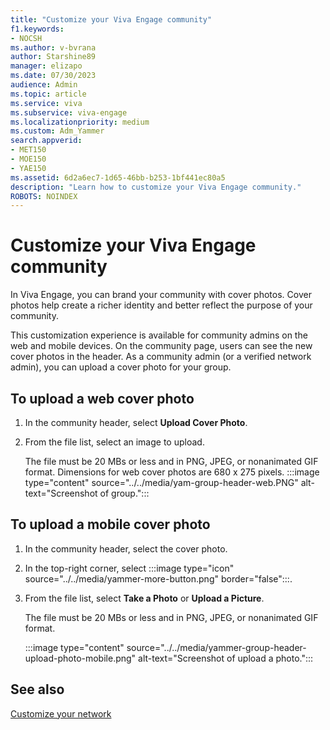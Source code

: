 ```yaml
---
title: "Customize your Viva Engage community"
f1.keywords:
- NOCSH
ms.author: v-bvrana
author: Starshine89
manager: elizapo
ms.date: 07/30/2023
audience: Admin
ms.topic: article
ms.service: viva
ms.subservice: viva-engage
ms.localizationpriority: medium
ms.custom: Adm_Yammer
search.appverid:
- MET150
- MOE150
- YAE150
ms.assetid: 6d2a6ec7-1d65-46bb-b253-1bf441ec80a5
description: "Learn how to customize your Viva Engage community."
ROBOTS: NOINDEX
---
```


# Customize your Viva Engage community

In Viva Engage, you can brand your community with cover photos. Cover photos help create a richer identity and better reflect the purpose of your community.

This customization experience is available for community admins on the web and mobile devices. On the community page, users can see the new cover photos in the header. As a community admin (or a verified network admin), you can upload a cover photo for your group.

## To upload a web cover photo

1. In the community header, select **Upload Cover Photo**.
2. From the file list, select an image to upload.

   The file must be 20 MBs or less and in PNG, JPEG, or nonanimated GIF format. Dimensions for web cover photos are 680 x 275 pixels.
    :::image type="content" source="../../media/yam-group-header-web.PNG" alt-text="Screenshot of group.":::

## To upload a mobile cover photo

1. In the community header, select the cover photo.
2. In the top-right corner, select :::image type="icon" source="../../media/yammer-more-button.png" border="false":::.
3. From the file list, select **Take a Photo** or **Upload a Picture**.

   The file must be 20 MBs or less and in PNG, JPEG, or nonanimated GIF format.

   :::image type="content" source="../../media/yammer-group-header-upload-photo-mobile.png" alt-text="Screenshot of upload a photo.":::

## See also

[Customize your network](customize-your-network.md)
